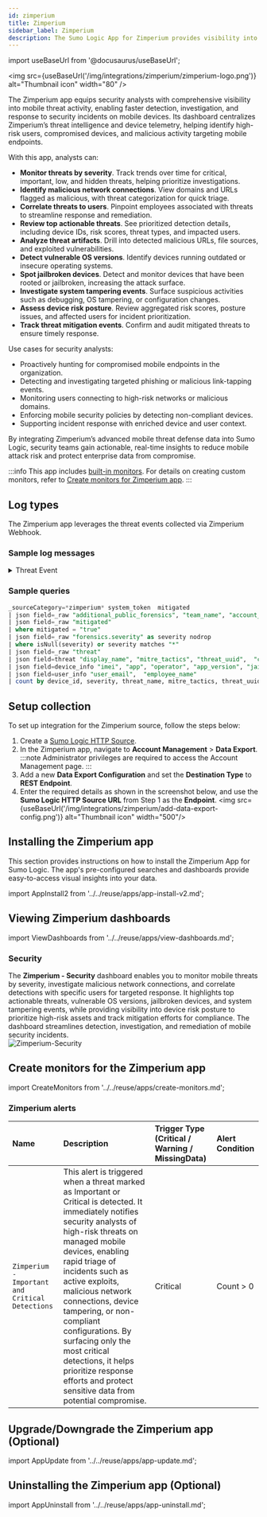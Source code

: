 ```yaml
---
id: zimperium
title: Zimperium
sidebar_label: Zimperium
description: The Sumo Logic App for Zimperium provides visibility into mobile threats through centralized threat intelligence and device telemetry.
---
```


import useBaseUrl from '@docusaurus/useBaseUrl';

<img src={useBaseUrl('/img/integrations/zimperium/zimperium-logo.png')} alt="Thumbnail icon" width="80" />

The Zimperium app equips security analysts with comprehensive visibility into mobile threat activity, enabling faster detection, investigation, and response to security incidents on mobile devices. Its dashboard centralizes Zimperium’s threat intelligence and device telemetry, helping identify high-risk users, compromised devices, and malicious activity targeting mobile endpoints.

With this app, analysts can:
- **Monitor threats by severity**. Track trends over time for critical, important, low, and hidden threats, helping prioritize investigations.
- **Identify malicious network connections**. View domains and URLs flagged as malicious, with threat categorization for quick triage.
- **Correlate threats to users**. Pinpoint employees associated with threats to streamline response and remediation.
- **Review top actionable threats**. See prioritized detection details, including device IDs, risk scores, threat types, and impacted users.
- **Analyze threat artifacts**. Drill into detected malicious URLs, file sources, and exploited vulnerabilities.
- **Detect vulnerable OS versions**. Identify devices running outdated or insecure operating systems.
- **Spot jailbroken devices**. Detect and monitor devices that have been rooted or jailbroken, increasing the attack surface.
- **Investigate system tampering events**. Surface suspicious activities such as debugging, OS tampering, or configuration changes.
- **Assess device risk posture**. Review aggregated risk scores, posture issues, and affected users for incident prioritization.
- **Track threat mitigation events**. Confirm and audit mitigated threats to ensure timely response.
 
Use cases for security analysts:
- Proactively hunting for compromised mobile endpoints in the organization.
- Detecting and investigating targeted phishing or malicious link-tapping events.
- Monitoring users connecting to high-risk networks or malicious domains.
- Enforcing mobile security policies by detecting non-compliant devices.
- Supporting incident response with enriched device and user context.


By integrating Zimperium’s advanced mobile threat defense data into Sumo Logic, security teams gain actionable, real-time insights to reduce mobile attack risk and protect enterprise data from compromise.

:::info
This app includes [built-in monitors](#zimperium-alerts). For details on creating custom monitors, refer to [Create monitors for Zimperium app](#create-monitors-for-the-zimperium-app).
:::

## Log types

The Zimperium app leverages the threat events collected via Zimperium Webhook.

### Sample log messages

<details>
<summary>Threat Event</summary>

```json
{
  "system_token": null,
  "severity": 0,
  "risk_posture": 3,
  "event_id": "7bbe0be8-6a83-4bb0-95a9-5b0211f2077b",
  "forensics": {
    "severity": "HIDDEN",
    "process_list": [
      
    ],
    "os": 1,
    "network_threat": {
      "my_ip": "109.248.151.179",
      "arp_tables": {
        "before": {
          
        }
      },
      "net_stat": [
        
      ]
    },
    "threat_uuid": "e6d7b9b7-080c-c267-7598-5f37aa3aa19c",
    "type": 209,
    "time_interval": 0,
    "general": [
      {
        "name": "Device IP",
        "val": "109.248.151.179"
      },
      {
        "name": "Network",
        "val": "SnowCrash"
      },
      {
        "name": "Network BSSID",
        "val": "94:83:c11:18:00:ee"
      },
      {
        "name": "Device Time",
        "val": "06 18 2025 11:18:00 UTC"
      },
      {
        "name": "Action Triggered",
        "val": "Silent Alert"
      },
      {
        "name": "Time Interval",
        "val": 0
      }
    ],
    "event_id": "7bbe0be8-6a83-4bb0-95a9-5b0211f2077b",
    "BSSID": "94:83:c11:18:00:ee",
    "attack_time": {
      "$date": 1755109080729
    },
    "responses": [
      "SILENT_ALERT"
    ],
    "_id": {
      "$oid": "7bbe0be8-6a83-4bb0-95a9-5b0211f2077b"
    },
    "zdid": "b21f3d31-5de6-4269-9788-1a5a35972303",
    "SSID": "Snow Crash"
  },
  "mitigated": false,
  "location": {
    "gps_latitude": null,
    "gps_longitude": null,
    "location_accuracy": null
  },
  "eventtimestamp": "06 18 2025 11:18:00 UTC",
  "user_info": {
    "employee_name": "",
    "user_id": null,
    "user_role": null,
    "user_email": "z.pocjb@qiyrabjnnu.com",
    "first_name": null,
    "middle_name": null,
    "last_name": null
  },
  "device_owner": {
    "id": null,
    "email": "z.pocjb@qiyrabjnnu.com",
    "first_name": null,
    "middle_name": null,
    "last_name": null
  },
  "device_info": {
    "device_time": "06 18 2025 11:18:00 UTC",
    "tag1": null,
    "tag2": null,
    "app": "MTD",
    "operator": null,
    "imei": "1E4002AE-B157-485E-AF01-38CE7E7B904F",
    "zdid": "b21f3d31-5de6-4269-9788-1a5a35972303",
    "app_version": "5.7.51",
    "zapp_instance_id": "53cb7994-c130-5b4c-9f5a-ab30cd393b60",
    "os": "ios",
    "jailbroken": false,
    "os_version": "15.8.3",
    "model": "iPhone8,2",
    "device_id": "1E4002AE-B157-485E-AF01-38CE7E7B904F",
    "type": null,
    "mdm_device_id": null,
    "mdm_alt_ids": null
  },
  "threat": {
    "name": "TESTFLIGHT_INSTALLED",
    "category": "SINGULAR",
    "general": {
      "time_interval": "0",
      "device_time": "06 18 2025 11:18:00 UTC",
      "external_ip": "109.248.151.179",
      "threat_type": "TESTFLIGHT_INSTALLED",
      "device_ip": "109.248.151.179",
      "imei": "1E4002AE-B157-485E-AF01-38CE7E7B904F",
      "network": "SnowCrash",
      "network_bssid": "94:83:c11:18:00:ee",
      "gateway_ip": null,
      "gateway_mac": null,
      "external_network": null,
      "network_interface": null,
      "network_encryption": null,
      "subnet_mask": null,
      "action_triggered": "Silent Alert",
      "device_mac": null,
      "attacker_ip": null,
      "attacker_mac": null,
      "attacker_ssid": null,
      "attacker_bssid": null,
      "base_station": null,
      "certificate": null,
      "stagefright_vulnerability_report": null,
      "jailbreak_reasons": null,
      "process": null,
      "sideloaded_app_package": null,
      "sideloaded_app_name": null,
      "sideloaded_app_developer": null,
      "event": null,
      "file_name": null,
      "file_path": null,
      "file_hash": null,
      "suspected_url": null,
      "module": null,
      "profile_category": null,
      "profile_description": null,
      "profile_identifier": null,
      "profile_name": null,
      "profile_type": null,
      "profile_risk": null,
      "malware_list": null,
      "package_name": null,
      "installer_source": null,
      "malware_family": null,
      "vulnerable_os_version": null,
      "expected_os_version": null,
      "vulnerable_security_patch": null,
      "expected_security_patch": null,
      "device_manufacturer": null,
      "device_model": null,
      "build_information": null,
      "detected_url": "null",
      "ip_of_detected_url": null
    },
    "threat_uuid": "e6d7b9b7-080c-c267-7598-5f37aa3aa19c",
    "display_name": "TestFlight App Installed",
    "mitre_tactics": [
      
    ],
    "child_threat_uuids": [
      
    ],
    "triggered_actions": [
      
    ]
  },
  "account_id": "b085f23c-4143-4751-ab66-cfb50b1257dd",
  "team_id": "acde6199-545b-4243-8634-eea8864bb1a3",
  "team_name": "Default",
  "additional_public_forensics": null
}
```
</details>

### Sample queries

```sql title="Threat Summary"
_sourceCategory=*zimperium* system_token  mitigated
| json field=_raw "additional_public_forensics", "team_name", "account_id", "device_owner", "device_info", "user_info", "eventtimestamp", "location", "mitigated", "forensics", "event_id", "risk_posture", "severity" nodrop 
| json field=_raw "mitigated" 
| where mitigated = "true"
| json field=_raw "forensics.severity" as severity nodrop
| where isNull(severity) or severity matches "*"
| json field=_raw "threat"
| json field=threat "display_name", "mitre_tactics", "threat_uuid",  "category" as threat_name, mitre_tactics, threat_uuid, threat_category
| json field=device_info "imei", "app", "operator", "app_version", "jailbroken", "model", "device_id"
| json field=user_info "user_email",  "employee_name"
| count by device_id, severity, threat_name, mitre_tactics, threat_uuid, threat_category,  user_email,  employee_name, imei, app, operator, app_version, model
```

## Setup collection

To set up integration for the Zimperium source, follow the steps below:

1. Create a [Sumo Logic HTTP Source](/docs/send-data/hosted-collectors/http-source/logs-metrics/). 
2. In the Zimperium app, navigate to **Account Management** > **Data Export**.
:::note
Administrator privileges are required to access the Account Management page.
:::
3. Add a new **Data Export Configuration** and set the **Destination Type** to **REST Endpoint**.
4. Enter the required details as shown in the screenshot below, and use the **Sumo Logic HTTP Source URL** from Step 1 as the **Endpoint**.
<img src={useBaseUrl('/img/integrations/zimperium/add-data-export-config.png')} alt="Thumbnail icon" width="500"/>

## Installing the Zimperium app

This section provides instructions on how to install the Zimperium App for Sumo Logic. The app's pre-configured searches and dashboards provide easy-to-access visual insights into your data.

import AppInstall2 from '../../reuse/apps/app-install-v2.md';

<AppInstall2/>

## Viewing Zimperium dashboards

import ViewDashboards from '../../reuse/apps/view-dashboards.md';

<ViewDashboards/>

### Security

The **Zimperium - Security** dashboard enables you to monitor mobile threats by severity, investigate malicious network connections, and correlate detections with specific users for targeted response. It highlights top actionable threats, vulnerable OS versions, jailbroken devices, and system tampering events, while providing visibility into device risk posture to prioritize high-risk assets and track mitigation efforts for compliance. The dashboard streamlines detection, investigation, and remediation of mobile security incidents.<br/><img src='https://sumologic-app-data-v2.s3.us-east-1.amazonaws.com/dashboards/zimperium/Zimperium+-+Security.png' alt="Zimperium-Security" />

## Create monitors for the Zimperium app

import CreateMonitors from '../../reuse/apps/create-monitors.md';

<CreateMonitors/>

### Zimperium alerts

| Name | Description | Trigger Type (Critical / Warning / MissingData) | Alert Condition | 
|:--|:--|:--|:--|
| `Zimperium - Important and Critical Detections` | This alert is triggered when a threat marked as Important or Critical is detected. It immediately notifies security analysts of high-risk threats on managed mobile devices, enabling rapid triage of incidents such as active exploits, malicious network connections, device tampering, or non-compliant configurations. By surfacing only the most critical detections, it helps prioritize response efforts and protect sensitive data from potential compromise. | Critical | Count > 0 |

## Upgrade/Downgrade the Zimperium app (Optional)

import AppUpdate from '../../reuse/apps/app-update.md';

<AppUpdate/>

## Uninstalling the Zimperium app (Optional)

import AppUninstall from '../../reuse/apps/app-uninstall.md';

<AppUninstall/>